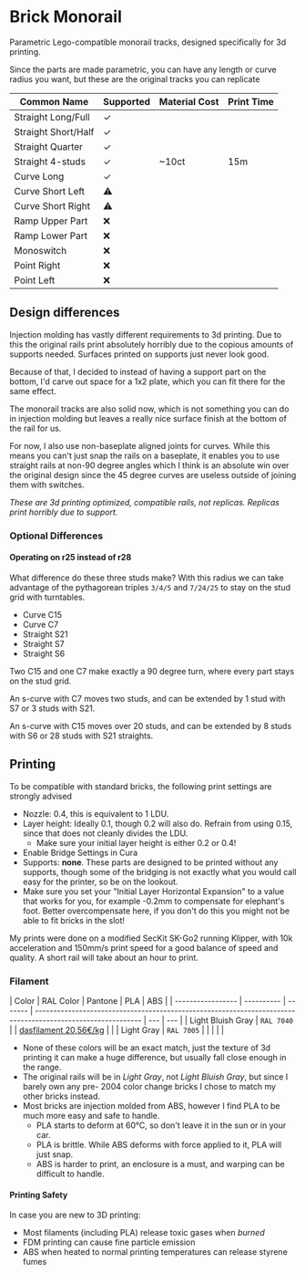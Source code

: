 # Brick Monorail

Parametric Lego-compatible monorail tracks, designed specifically for 3d printing.

Since the parts are made parametric, you can have any length or curve radius you want,
but these are the original tracks you can replicate

| Common Name         | Supported | Material Cost | Print Time |
| ------------------- | --------- | ------------- | ---------- |
| Straight Long/Full  | ✓         |               |            |
| Straight Short/Half | ✓         |               |            |
| Straight Quarter    | ✓         |               |            |
| Straight 4-studs    | ✓         | ~10ct         | 15m        |
| Curve Long          | ✓         |               |            |
| Curve Short Left    | ⚠️        |               |            |
| Curve Short Right   | ⚠️        |               |            |
| Ramp Upper Part     | ❌        |               |            |
| Ramp Lower Part     | ❌        |               |            |
| Monoswitch          | ❌        |               |            |
| Point Right         | ❌        |               |            |
| Point Left          | ❌        |               |            |

## Design differences

Injection molding has vastly different requirements to 3d printing.
Due to this the original rails print absolutely horribly due to the copious amounts of supports needed.
Surfaces printed on supports just never look good.

Because of that, I decided to instead of having a support part on the bottom, I'd carve out space for
a 1x2 plate, which you can fit there for the same effect.

The monorail tracks are also solid now, which is not something you can do in injection molding but leaves
a really nice surface finish at the bottom of the rail for us.

For now, I also use non-baseplate aligned joints for curves. While this means you can't just snap the rails
on a baseplate, it enables you to use straight rails at non-90 degree angles which I think is an absolute
win over the original design since the 45 degree curves are useless outside of joining them with switches.

_These are 3d printing optimized, compatible rails, not replicas. Replicas print horribly due to support._

### Optional Differences

#### Operating on r25 instead of r28

What difference do these three studs make?
With this radius we can take advantage of the pythagorean triples `3/4/5` and `7/24/25` to stay on the stud
grid with turntables.

- Curve C15
- Curve C7
- Straight S21
- Straight S7
- Straight S6

Two C15 and one C7 make exactly a 90 degree turn, where every part stays on the stud grid.

An s-curve with C7 moves two studs, and can be extended by 1 stud
with S7 or 3 studs with S21.

An s-curve with C15 moves over 20 studs, and can be extended by 8 studs
with S6 or 28 studs with S21 straights.

## Printing

To be compatible with standard bricks, the following print settings are strongly advised

- Nozzle: 0.4, this is equivalent to 1 LDU.
- Layer height: Ideally 0.1, though 0.2 will also do. Refrain from using 0.15, since that does not cleanly divides the LDU.
  - Make sure your initial layer height is either 0.2 or 0.4!
- Enable Bridge Settings in Cura
- Supports: **none**. These parts are designed to be printed without any supports, though some of the bridging is not exactly
  what you would call easy for the printer, so be on the lookout.
- Make sure you set your "Initial Layer Horizontal Expansion" to a value that works for you, for example -0.2mm to
  compensate for elephant's foot. Better overcompensate here, if you don't do this you might not be able to fit
  bricks in the slot!

My prints were done on a modified SecKit SK-Go2 running Klipper, with 10k acceleration and 150mm/s print speed for a good
balance of speed and quality. A short rail will take about an hour to print.

### Filament

| Color             | RAL Color  | Pantone | PLA                                                                                                         | ABS |
| ----------------- | ---------- | ------- | ----------------------------------------------------------------------------------------------------------- | --- | --- |
| Light Bluish Gray | `RAL 7040` |         | [dasfilament 20,56€/kg](https://www.dasfilament.de/filament-spulen/pla-1-75-mm/8/pla-filament-1-75-mm-grau) |     |
| Light Gray        | `RAL 7005` |         |                                                                                                             |     |     |

- None of these colors will be an exact match, just the texture of 3d printing it can make a huge difference, but usually fall close enough in the range.
- The original rails will be in _Light Gray_, not _Light Bluish Gray_, but since I barely own any pre- 2004 color change bricks I chose to match my other bricks instead.
- Most bricks are injection molded from ABS, however I find PLA to be much more easy and safe to handle.
  - PLA starts to deform at 60&deg;C, so don't leave it in the sun or in your car.
  - PLA is brittle. While ABS deforms with force applied to it, PLA will just snap.
  - ABS is harder to print, an enclosure is a must, and warping can be difficult to handle.

#### Printing Safety

In case you are new to 3D printing:

- Most filaments (including PLA) release toxic gases when _burned_
- FDM printing can cause fine particle emission
- ABS when heated to normal printing temperatures can release styrene fumes
